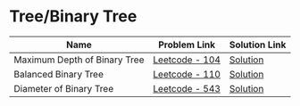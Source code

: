 # Tree/Binary Tree


| Name       | Problem Link                       | Solution Link                      |
|--------------------|------------------------------------|-----------------------------------|
| Maximum Depth of Binary Tree          | [Leetcode - 104](https://leetcode.com/problems/maximum-depth-of-binary-tree/description/)                | [Solution](https://github.com/moinhameed27/Ultimate-DSA/blob/main/Tree/Binary%20Tree/Maximum%20Depth%20of%20Binary%20Tree.cpp)              |
| Balanced Binary Tree          | [Leetcode - 110](https://leetcode.com/problems/balanced-binary-tree/description/)                | [Solution](https://github.com/moinhameed27/Ultimate-DSA/blob/main/Tree/Binary%20Tree/Balanced%20Binary%20Tree.cpp)              |
| Diameter of Binary Tree          | [Leetcode - 543](https://leetcode.com/problems/diameter-of-binary-tree/description/)                | [Solution](https://github.com/moinhameed27/Ultimate-DSA/blob/main/Tree/Binary%20Tree/Diameter%20of%20Binary%20Tree.cpp)              |

